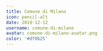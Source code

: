 ```yaml
---
title: Comune di Milano
icon: pencil-alt
date: 2019-12-12
username: comune-di-milano
avatar: comune-di-milano-avatar.png
color: '#df0b25'
---
```

